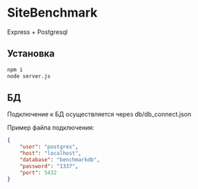 # SiteBenchmark
Express + Postgresql

## Установка
```sh
npm i
node server.js
```

## БД
Подключение к БД осуществляется через  db/db_connect.json

Пример файла подключения: 
```json
{
    "user": "postgres",
    "host": "localhost",
    "database": "benchmarkdb",
    "password": "1337",
    "port": 5432
}
```
